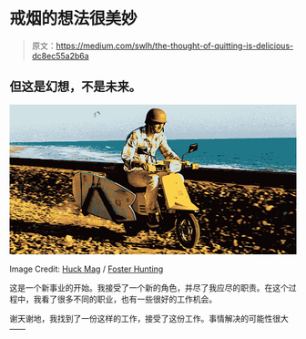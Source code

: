 # 戒烟的想法很美妙

> 原文：<https://medium.com/swlh/the-thought-of-quitting-is-delicious-dc8ec55a2b6a>

## 但这是幻想，不是未来。

![](img/7681c6759a2b8627e003c88eb3a87cc4.png)

Image Credit: [Huck Mag](https://www.huckmag.com/art-and-culture/foster-huntington-quit-rat-race-live-tree-house/) / [Foster Hunting](https://www.instagram.com/fosterhunting/)

这是一个新事业的开始。我接受了一个新的角色，并尽了我应尽的职责。在这个过程中，我看了很多不同的职业，也有一些很好的工作机会。

谢天谢地，我找到了一份这样的工作，接受了这份工作。事情解决的可能性很大——